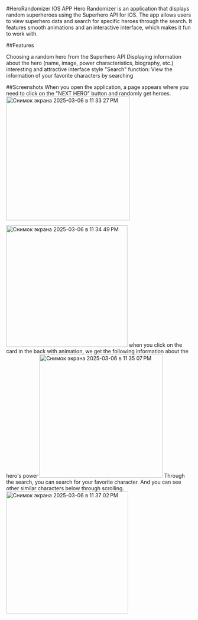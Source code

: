 #HeroRandomizer IOS APP
Hero Randomizer is an application that displays random superheroes using the Superhero API for iOS. The app allows users to view superhero data and search for specific heroes through the search. It features smooth animations and an interactive interface, which makes it fun to work with.


##Features

Choosing a random hero from the Superhero API
Displaying information about the hero (name, image, power characteristics, biography, etc.)
interesting and attractive interface style
"Search" function: View the information of your favorite characters by searching


##Screenshots
When you open the application, a page appears where you need to click on the "NEXT HERO" button and randomly get heroes.
<img width="334" alt="Снимок экрана 2025-03-06 в 11 33 27 PM" src="https://github.com/user-attachments/assets/c5fa9028-8fd6-413d-a248-7484722c108c" />

<img width="328" alt="Снимок экрана 2025-03-06 в 11 34 49 PM" src="https://github.com/user-attachments/assets/964e3a89-f523-4070-8372-d3952cde4715" />
when you click on the card in the back with animation, we get the following information about the hero's power
<img width="333" alt="Снимок экрана 2025-03-06 в 11 35 07 PM" src="https://github.com/user-attachments/assets/2230dbd2-b74f-4eb6-b387-3ad90a60f40b" />
Through the search, you can search for your favorite character. And you can see other similar characters below through scrolling.
<img width="330" alt="Снимок экрана 2025-03-06 в 11 37 02 PM" src="https://github.com/user-attachments/assets/0d1e71a1-d5f2-4237-ba54-99429ab8b9b9" />
